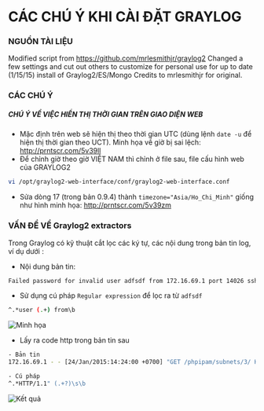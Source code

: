 # CÁC CHÚ Ý KHI CÀI ĐẶT GRAYLOG 

### NGUỒN TÀI LIỆU
Modified script from https://github.com/mrlesmithjr/graylog2
Changed a few settings and cut out others to customize for personal use for up to date (1/15/15) install of Graylog2/ES/Mongo
Credits to mrlesmithjr for original.

### CÁC CHÚ Ý
##### CHÚ Ý VỀ VIỆC HIỂN THỊ THỜI GIAN TRÊN GIAO DIỆN WEB 
* Mặc định trên web sẽ hiện thị theo thời gian UTC (dùng lệnh `date -u` để hiện thị thời gian theo UCT). Minh họa về giờ bị sai lệch: http://prntscr.com/5v39ll
* Để chỉnh giờ theo giờ VIỆT NAM thì chỉnh ở file sau, file cấu hình web của GRAYLOG2
```sh
vi /opt/graylog2-web-interface/conf/graylog2-web-interface.conf
```

* Sửa dòng 17 (trong bản 0.9.4) thành `timezone="Asia/Ho_Chi_Minh"` giống như hình minh họa: http://prntscr.com/5v39zm

### VẤN ĐỀ VỀ Graylog2 extractors

Trong Graylog có kỹ thuật cắt lọc các ký tự, các nội dung trong bản tin log, ví dụ dưới :

* Nội dung bản tin: 
```sh 
Failed password for invalid user adfsdf from 172.16.69.1 port 14026 ssh2
```
* Sử dụng cú pháp `Regular expression` để lọc ra từ `adfsdf`
```sh
^.*user (.+) from\b
```
![Minh họa](http://i.imgur.com/xcXWOi0.png)

* Lấy ra code http trong bản tin sau
```sh
- Bản tin
172.16.69.1 - - [24/Jan/2015:14:24:00 +0700] "GET /phpipam/subnets/3/ HTTP/1.1" 200 5832 "http://172.16.69.22/phpipam/" "Mozilla/5.0 (Windows NT 6.1; WOW64) AppleWebKit/537.36 (KHTML, like Gecko) coc_coc_browser/45.0 Chrome/39.0.2171.103 Safari/537.36"

- Cú pháp
^.*HTTP/1.1" (.+?)\s\b
```
![Kết quả](http://i.imgur.com/m3yK91F.png)

